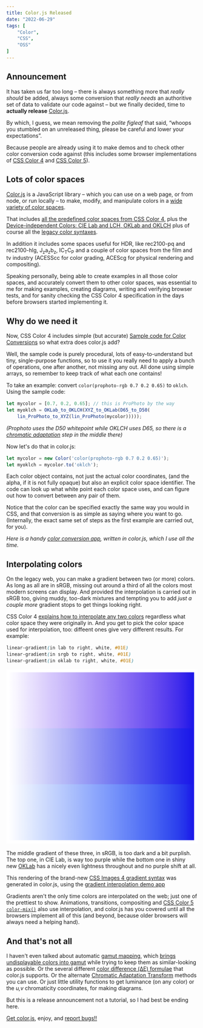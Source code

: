 ```yaml
---
title: Color.js Released
date: "2022-06-29"
tags: [
	"Color",
    "CSS",
    "OSS"
]
---
```


## Announcement

It has taken us far too long –
there is always something more that _really should_ be added,
always some conversion that _really needs_ an authoritive
set of data
to validate our code against –
but we finally decided, time to **actually release** [Color.js](https://colorjs.io/).

By which, I guess, we mean removing the _polite figleaf_
that said, “whoops you stumbled on an unreleased thing,
please be careful and lower your expectations”.

Because people are already using it
to make demos and to check other color conversion code against
(this includes some browser implementations of [CSS Color 4](https://drafts.csswg.org/css-color-4/) and
[CSS Color 5](https://drafts.csswg.org/css-color-5/)).

<!-- more -->

## Lots of color spaces

[Color.js](https://colorjs.io/) is a JavaScript library  –
which you can use on a web page,
or from node,
or run locally –
to make, modify, and manipulate colors
in a [wide variety of color spaces](https://colorjs.io/docs/spaces.html).

That includes [all the predefined color spaces from CSS Color 4](https://drafts.csswg.org/css-color-4/#predefined),
plus the [Device-independent Colors: CIE Lab and LCH, OKLab and OKLCH](https://drafts.csswg.org/css-color-4/#lab-colors)
plus of course all the [legacy color syntaxes](https://drafts.csswg.org/css-color-4/#legacy-color-syntax).

In addition it includes some spaces useful for HDR, like rec2100-pq and rec2100-hlg, J<sub>z</sub>a<sub>z</sub>b<sub>z</sub>, IC<sub>T</sub>C<sub>P</sub>
and a couple of color spaces from the film and tv industry (ACESScc for color grading, ACEScg for physical rendering and compositing).

Speaking personally, being able to create examples in all those color spaces,
and accurately convert them to other color spaces,
was essential to me for making examples,
creating diagrams,
writing and verifying browser tests,
and for sanity checking the CSS Color 4 specification
in the days before browsers started implementing it.

## Why do we need it

Now, CSS Color 4 includes simple (but accurate)
[Sample code for Color Conversions](https://drafts.csswg.org/css-color-4/#color-conversion-code) so what extra does color.js add?

Well, the sample code is purely procedural,
lots of easy-to-understand but tiny, single-purpose functions,
so to use it you really need to apply a bunch of operations,
one after another,
not missing any out.
All done using simple arrays, so remember to keep track of what each one contains!

To take an example: convert `color(prophoto-rgb 0.7 0.2 0.65)`
to `oklch`. Using the sample code:

```js
let mycolor = [0.7, 0.2, 0.65]; // this is ProPhoto by the way
let myoklch = OKLab_to_OKLCH(XYZ_to_OKLab(D65_to_D50(
    lin_ProPhoto_to_XYZ(lin_ProPhoto(mycolor)))));
```

_(Prophoto uses the D50 whitepoint while OKLCH uses D65, so there is a [chromatic adaptation](https://colorjs.io/docs/adaptation.html) step in the middle there)_

Now let's do that in color.js:

```js
let mycolor = new Color('color(prophoto-rgb 0.7 0.2 0.65)');
let myoklch = mycolor.to('oklch');
```

Each color object contains, not just the actual color coordinates,
(and the alpha, if it is not fully opaque)
but also an explicit color space identifier.
The code can look up what white point each color space uses,
and can figure out how to convert between any pair of them.

Notice that the color can be specified exactly the same way you would in CSS,
and that conversion is as simple as saying where you want to go.
(Internally, the exact same set of steps as the first example are carried out, for you).

_Here is a handy [color conversion app](https://colorjs.io/apps/convert/?color=lime&precision=4), written in color.js, which I use all the time._

## Interpolating colors

On the legacy web, you can make a gradient between two (or more) colors.
As long as all are in sRGB,
missing out around a third of all the colors
most modern screens can display.
And provided the interpolation is carried out in sRGB too,
giving muddy, too-dark mixtures
and tempting you to add _just a couple more_ gradient stops
to get things looking right.

CSS Color 4 [explains how to interpolate any two colors](https://drafts.csswg.org/css-color-4/#interpolation)
regardless what color space they were originally in.
And you get to pick the color space used for interpolation, too:
diffeent ones give very different results. For example:

```css
linear-gradient(in lab to right, white, #01E)
linear-gradient(in srgb to right, white, #01E)
linear-gradient(in oklab to right, white, #01E)
```

![gradients in three color spaces](./img/rectangular-fff-01e.png)

The middle gradient of these three, in sRGB, is too dark and a bit purplish.
The top one, in CIE Lab, is way too purple while the bottom one
in shiny new [OKLab](https://bottosson.github.io/posts/oklab/) has a nicely even lightness throughout and no purple shift at all.

This rendering of the brand-new [CSS Images 4 gradient syntax](https://drafts.csswg.org/css-images-4/#linear-gradients) was generated in color.js,
using the [gradient interpolation demo app](https://colorjs.io/apps/gradients/)

Gradients aren't the only time colors are interpolated on the web; just one of the prettiest to show.
Animations, transitions, compositing and
[CSS Color 5 `color-mix()`](https://drafts.csswg.org/css-color-5/#color-mix)
also use interpolation, and color.js has you covered until all the browsers implement all of this (and beyond, because older browsers will always need a helping hand).

## And that's not all

I haven't even talked about automatic [gamut mapping](https://drafts.csswg.org/css-color-4/#gamut-mapping), which [brings undisplayable colors into gamut](https://colorjs.io/docs/gamut-mapping.html) while trying to keep them as similar-looking as possible. Or the several different [color difference (ΔE) formulae](https://colorjs.io/docs/color-difference.html) that color.js supports. Or the alternate [Chromatic Adaptation Transform](https://colorjs.io/docs/adaptation.html) methods you can use. Or just little utility functions to get luminance (on any color) or the _u,v_ chromaticity coordinates, for making diagrams.

But this is a release announcement not a tutorial, so I had best be ending here.

[Get color.js](https://colorjs.io/get/), enjoy, and [report bugs!!](https://github.com/LeaVerou/color.js/issues)